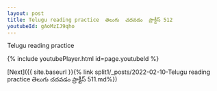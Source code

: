 ```yaml
---
layout: post
title: Telugu reading practice  తెలుగు  చదవడం  ప్రాక్టీస్ 512
youtubeId: gAoMzIJ9qho
---
```

 
 
Telugu reading practice
 
 
 
 
 


{% include youtubePlayer.html id=page.youtubeId %}
 
[Next]({{ site.baseurl }}{% link  split1/_posts/2022-02-10-Telugu reading practice  తెలుగు  చదవడం  ప్రాక్టీస్ 511.md%})
 

